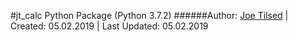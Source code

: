 #jt_calc Python Package (Python 3.7.2)
######Author: [Joe Tilsed](http://linkedin.com/in/joetilsed) | Created: 05.02.2019 | Last Updated: 05.02.2019
